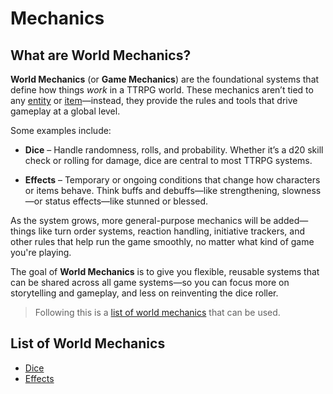 # Mechanics
## What are World Mechanics?
**World Mechanics** (or **Game Mechanics**) are the foundational systems that define how things _work_ in a TTRPG world. These mechanics aren’t tied to any [entity](../../../entities/README.md) or [item](../items/README.md)—instead, they provide the rules and tools that drive gameplay at a global level.

Some examples include:

- **Dice** – Handle randomness, rolls, and probability. Whether it’s a d20 skill check or rolling for damage, dice are central to most TTRPG systems.
  
- **Effects** – Temporary or ongoing conditions that change how characters or items behave. Think buffs and debuffs—like strengthening, slowness—or status effects—like stunned or blessed.

As the system grows, more general-purpose mechanics will be added—things like turn order systems, reaction handling, initiative trackers, and other rules that help run the game smoothly, no matter what kind of game you're playing.

The goal of **World Mechanics** is to give you flexible, reusable systems that can be shared across all game systems—so you can focus more on storytelling and gameplay, and less on reinventing the dice roller.

> Following this is a [list of world mechanics](#List%20of%20World%20Mechanics) that can be used.

## List of World Mechanics
- [Dice](Dice.md)
- [Effects](Effects.md)